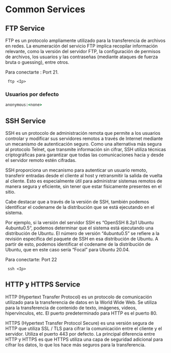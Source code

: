 # Common Services

## FTP Service
FTP es un protocolo ampliamente utilizado para la transferencia de archivos en redes. La enumeración del servicio FTP implica recopilar información relevante, como la versión del servidor FTP, la configuración de permisos de archivos, los usuarios y las contraseñas (mediante ataques de fuerza bruta o guessing), entre otros.



Para conectarte :
Port 21.
```shell 
 ftp <Ip>
```

### Usuarios por defecto 

```ruby
anonymous:<none>
```

## SSH Service

SSH es un protocolo de administración remota que permite a los usuarios controlar y modificar sus servidores remotos a través de Internet mediante un mecanismo de autenticación seguro. Como una alternativa más segura al protocolo Telnet, que transmite información sin cifrar, SSH utiliza técnicas criptográficas para garantizar que todas las comunicaciones hacia y desde el servidor remoto estén cifradas.

SSH proporciona un mecanismo para autenticar un usuario remoto, transferir entradas desde el cliente al host y retransmitir la salida de vuelta al cliente. Esto es especialmente útil para administrar sistemas remotos de manera segura y eficiente, sin tener que estar físicamente presentes en el sitio.

Cabe destacar que a través de la versión de SSH, también podemos identificar el codename de la distribución que se está ejecutando en el sistema.

Por ejemplo, si la versión del servidor SSH es “OpenSSH 8.2p1 Ubuntu 4ubuntu0.5“, podemos determinar que el sistema está ejecutando una distribución de Ubuntu. El número de versión “4ubuntu0.5” se refiere a la revisión específica del paquete de SSH en esa distribución de Ubuntu. A partir de esto, podemos identificar el codename de la distribución de Ubuntu, que en este caso sería “Focal” para Ubuntu 20.04.

Para conectarte:
Port 22
```shell 
 ssh <Ip>
```

## HTTP y HTTPS Service

HTTP (Hypertext Transfer Protocol) es un protocolo de comunicación utilizado para la transferencia de datos en la World Wide Web. Se utiliza para la transferencia de contenido de texto, imágenes, videos, hipervínculos, etc. El puerto predeterminado para HTTP es el puerto 80.

HTTPS (Hypertext Transfer Protocol Secure) es una versión segura de HTTP que utiliza SSL / TLS para cifrar la comunicación entre el cliente y el servidor. Utiliza el puerto 443 por defecto. La principal diferencia entre HTTP y HTTPS es que HTTPS utiliza una capa de seguridad adicional para cifrar los datos, lo que los hace más seguros para la transferencia.
